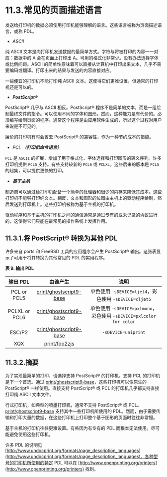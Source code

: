 # 11.3.常见的页面描述语言

发送给打印机的数据必须使用打印机能够理解的语言。这些语言被称为页面描述语言，或称 PDL。

- _ASCII_

纯 ASCII 文本是向打印机发送数据的最简单方式。字符与将被打印的内容一一对应：数据中的 A 会在页面上打印出 A。可用的格式化非常少。没有办法选择字体或比例间距。ASCII 的简单性意味着可以直接从计算机中打印出来文本，几乎不需要编码或翻译。打印出来的结果与发送的内容直接对应。

一些便宜的打印机不能打印纯 ASCII 文本。这使得它们更难设置，但通常的打印机还是可以的。

- _**PostScript®**_

PostScript® 几乎与 ASCII 相反。PostScript® 程序不是简单的文本，而是一组绘制最终文件的指令。可以使用不同的字体和图形。然而，这种能力是有代价的。必须编写绘制页面的程序。通常这个程序是由应用软件生成的，所以这个过程对用户来说是不可见的。

廉价的打印机有时会省去 PostScript® 的兼容性，作为一种节约成本的措施。

- _PCL_ _**（打印机命令语言）**_

`PCL` 是 `ASCII` 的扩展，增加了用于格式化、字体选择和打印图形的转义序列。许多打印机提供 `PCL5` 支持。有些支持较新的 `PCL6` 或 `PCLXL`。这些后来的版本是 `PCL5` 的超集，可以提供更快的打印。

- _**基于主机**_

制造商可以通过给打印机配备一个简单的处理器和很少的内存来降低其成本。这些打印机不能够打印纯文本。相反，文本和图形的位图由主机上的驱动程序绘制，然后发送到打印机上。这些打印机被称为基于主机的打印机。

驱动程序和基于主机的打印机之间的通信通常是通过专有的或未记录的协议进行的，这使得它们只能在最常见的操作系统上发挥作用。

## 11.3.1.将 PostScript® 转换为其他 PDL

许多来自 ports 和 FreeBSD 工具的应用程序会产生 PostScript® 输出。这张表显示了可用于将其转换为其他常见的 PDL 的实用程序。

**表 9. 输出 PDL**

|   输出 PDL    |                                             由谁产生                                             |                                说明                                 |
| :-----------: | :----------------------------------------------------------------------------------------------: | :-----------------------------------------------------------------: |
|  PCL or PCL5  | [print/ghostscript9-base](https://cgit.freebsd.org/ports/tree/print/ghostscript9-base/pkg-descr) |        单色使用 `-sDEVICE=ljet4`，彩色使用 `-sDEVICE=cljet5`        |
| PCLXL or PCL6 | [print/ghostscript9-base](https://cgit.freebsd.org/ports/tree/print/ghostscript9-base/pkg-descr) | 单色使用 `-sDEVICE=pxlmono`，彩色使用 `-sDEVICE=pxlcolor for color` |
|    ESC/P2     | [print/ghostscript9-base](https://cgit.freebsd.org/ports/tree/print/ghostscript9-base/pkg-descr) |                         `-sDEVICE=uniprint`                         |
|      XQX      |           [print/foo2zjs](https://cgit.freebsd.org/ports/tree/print/foo2zjs/pkg-descr)           |                                                                     |

## 11.3.2.摘要

为了实现最简单的打印，请选择支持 PostScript® 的打印机。支持 PCL 的打印机是下一个首选。通过 [print/ghostscript9-base](https://cgit.freebsd.org/ports/tree/print/ghostscript9-base/pkg-descr)，这些打印机可以像原生的 PostScript® 一样使用。直接支持 PostScript® 或 PCL 的打印机几乎都支持直接打印纯 ASCII 文本文件。

行式打印机，如典型的喷墨打印机，通常不支持 PostScript® 或 PCL。[print/ghostscript9-base](https://cgit.freebsd.org/ports/tree/print/ghostscript9-base/pkg-descr) 支持其中一些打印机所使用的 PDL。然而，由于需要传输和打印大量的数据，在这些打印机上打印整个基于图形的页面时往往非常慢。

基于主机的打印机往往更难设置。有些因为有专有的 PDL 而根本无法使用。尽可能避免使用这些打印机。

许多 PDL 的说明见 [http://www.undocprint.org/formats/page_description_languages](http://www.undocprint.org/formats/page_description_languages)。各种型号的打印机所使用的特定 PDL 可以在 [http://www.openprinting.org/printers](http://www.openprinting.org/printers) 找到。
